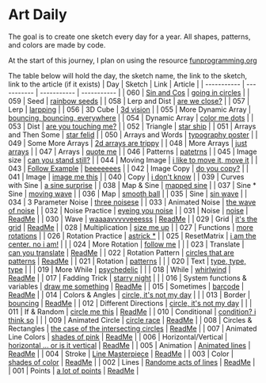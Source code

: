 # Art Daily
The goal is to create one sketch every day for a year. All shapes, patterns, and colors are made by code. 

At the start of this journey, I plan on using the resource [funprogramming.org ](https://funprogramming.org/)

The table below will hold the day, the sketch name, the link to the sketch, link to the article (if it exists)
| Day      | Sketch | Link      | Article |
| ----------- | ----------- | ----------- | ----------- |
| 060      | [Sin and Cos](https://jackschaedler.github.io/circles-sines-signals/sincos.html)    | [going in circles](https://athoug.github.io/art-daily/art/day-060/index.html)      |
| 059      | Seed    | [rainbow seeds](https://athoug.github.io/art-daily/art/day-059/index.html)      |
| 058      | Lerp and Dist    | [are we close?](https://athoug.github.io/art-daily/art/day-058/index.html)      |
| 057      | Lerp     | [larpping](https://athoug.github.io/art-daily/art/day-057/index.html)      |
| 056      | 3D Cube     | [3d vision](https://athoug.github.io/art-daily/art/day-056/index.html)      |
| 055      | More Dynamic Array      | [bouncing, bouncing, everywhere](https://athoug.github.io/art-daily/art/day-055/index.html)      | 
| 054      | Dynamic Array      | [color me dots](https://athoug.github.io/art-daily/art/day-054/index.html)      | 
| 053      | Dist      | [are you touching me?](https://athoug.github.io/art-daily/art/day-053/index.html)      | 
| 052      | Triangle      | [star ship](https://athoug.github.io/art-daily/art/day-052/index.html)      | 
| 051      | Arrays and Then Some      | [star felid](https://athoug.github.io/art-daily/art/day-051/index.html)      | 
| 050      | Arrays and Words      | [typography poster](https://athoug.github.io/art-daily/art/day-050/index.html)      | 
| 049      | Some More Arrays      | [2d arrays are trippy](https://athoug.github.io/art-daily/art/day-049/index.html)      | 
| 048      | More Arrays      | [just arrays](https://athoug.github.io/art-daily/art/day-048/index.html)      | 
| 047      | Arrays      | [quote me](https://athoug.github.io/art-daily/art/day-047/index.html)      | 
| 046      | Patterns      | [patetrns](https://athoug.github.io/art-daily/art/day-046/index.html)      | 
| 045      | Image size      | [can you stand still?](https://athoug.github.io/art-daily/art/day-045/index.html)      | 
| 044      | Moving Image      | [i like to move it, move it](https://athoug.github.io/art-daily/art/day-044/index.html)      | 
| 043      | [Follow Example](https://p5js.org/examples/interaction-wavemaker.html)      | [beeeeeees](https://athoug.github.io/art-daily/art/day-043/index.html)      | 
| 042      | Image Copy      | [do you copy?](https://athoug.github.io/art-daily/art/day-042/index.html)      | 
| 041      | Image       | [image me this](https://athoug.github.io/art-daily/art/day-041/index.html)      | 
| 040      | Copy       | [i don't know](https://athoug.github.io/art-daily/art/day-040/index.html)      | 
| 039      | Curves with Sine       | [a sine surprise](https://athoug.github.io/art-daily/art/day-039/index.html)      | 
| 038      | Map & Sine       | [mapped sine](https://athoug.github.io/art-daily/art/day-038/index.html)      | 
| 037      | Sine * Sine       | [moving wave](https://athoug.github.io/art-daily/art/day-037/index.html)      | 
| 036      | Map       | [smooth ball](https://athoug.github.io/art-daily/art/day-036/index.html)      | 
| 035      | Sine       | [sin wave](https://athoug.github.io/art-daily/art/day-035/index.html)      | 
| 034      | 3 Parameter Noise       | [three noisese](https://athoug.github.io/art-daily/art/day-034/index.html)      | 
| 033      | Animated Noise       | [the wave of noise](https://athoug.github.io/art-daily/art/day-033/index.html)      | 
| 032      | Noise Practice       | [eyeing you noise](https://athoug.github.io/art-daily/art/day-032/index.html)      | 
| 031      | Noise       | [noise](https://athoug.github.io/art-daily/art/day-031/index.html)      |     [ReadMe](https://github.com/athoug/art-daily/tree/main/art/day-031)    |
| 030      | Wave       | [waaaavvvvveeesss](https://athoug.github.io/art-daily/art/day-030/index.html)      |     [ReadMe](https://github.com/athoug/art-daily/tree/main/art/day-030)    |
| 029      | Grid       | [it's the grid](https://athoug.github.io/art-daily/art/day-029/index.html)      |     [ReadMe](https://github.com/athoug/art-daily/tree/main/art/day-029)    |
| 028      | Multiplication       | [size me up](https://athoug.github.io/art-daily/art/day-028/index.html)      | 
| 027      | Functions       | [more rotations](https://athoug.github.io/art-daily/art/day-027/index.html)      | 
| 026      | Rotation Practice       | [astrick *](https://athoug.github.io/art-daily/art/day-026/index.html)      | 
| 025      | ResetMatrix       | [i am the center. no i am!](https://athoug.github.io/art-daily/art/day-025/index.html)      |    |
| 024      | More Rotation       | [follow me](https://athoug.github.io/art-daily/art/day-024/index.html)      |    |
| 023      | Translate       | [can you translate](https://athoug.github.io/art-daily/art/day-023/index.html)      |    [ReadMe](https://github.com/athoug/art-daily/tree/main/art/day-023)    |
| 022      | Rotation Pattern       | [circles that are patterns](https://athoug.github.io/art-daily/art/day-022/index.html)      |    [ReadMe](https://github.com/athoug/art-daily/tree/main/art/day-022)    |
| 021      | Rotation       | [patterns](https://athoug.github.io/art-daily/art/day-021/index.html)      |    |
| 020      | Text       | [type, type, type](https://athoug.github.io/art-daily/art/day-020/index.html)      |    |
| 019      | More While       | [psychedelic](https://athoug.github.io/art-daily/art/day-019/index.html)      |    |
| 018      | While       | [whirlwind](https://athoug.github.io/art-daily/art/day-018/index.html)      |    [ReadMe](https://github.com/athoug/art-daily/tree/main/art/day-018)    |
| 017      | Fadding Trick       | [starry night](https://athoug.github.io/art-daily/art/day-017/index.html)      |    |
| 016      | System functions & variables       | [draw me something](https://athoug.github.io/art-daily/art/day-016/index.html)      |    [ReadMe](https://github.com/athoug/art-daily/tree/main/art/day-016)    |
| 015      | Sometimes       | [barcode](https://athoug.github.io/art-daily/art/day-015/index.html)      |    [ReadMe](https://github.com/athoug/art-daily/tree/main/art/day-015)    |
| 014      | Colors & Angles      | [circle, it's not my day](https://athoug.github.io/art-daily/art/day-014/index.html)      |     |
| 013      | Border       | [bouncing](https://athoug.github.io/art-daily/art/day-013/index.html)      |    [ReadMe](https://github.com/athoug/art-daily/tree/main/art/day-013)    |
| 012      | Different Directions      | [circle, it's not my day](https://athoug.github.io/art-daily/art/day-012/index.html)      |     |
| 011      | If & Random       | [circle me this](https://athoug.github.io/art-daily/art/day-011/index.html)      |    [ReadMe](https://github.com/athoug/art-daily/tree/main/art/day-011)    |
| 010      | Conditional       | [condition? i think so](https://athoug.github.io/art-daily/art/day-010/index.html)      |       |
| 009      | Animated Circle       | [circle race](https://athoug.github.io/art-daily/art/day-009/index.html)      |    [ReadMe](https://github.com/athoug/art-daily/tree/main/art/day-009)    |
| 008      | Circles & Rectangles       | [the case of the intersecting circles](https://athoug.github.io/art-daily/art/day-008/index-2.html)      |    [ReadMe](https://github.com/athoug/art-daily/tree/main/art/day-008)    |
| 007      | Animated Line Colors       | [shades of pink](https://athoug.github.io/art-daily/art/day-007/index.html)      |    [ReadMe](https://github.com/athoug/art-daily/tree/main/art/day-007)    |
| 006      | Horizontal/Vertical       | [horizontal ... or is it vertical](https://athoug.github.io/art-daily/art/day-006/index.html)      |    [ReadMe](https://github.com/athoug/art-daily/tree/main/art/day-006)    |
| 005      | Animation       | [Animated lines](https://athoug.github.io/art-daily/art/day-005/index.html)      |    [ReadMe](https://github.com/athoug/art-daily/tree/main/art/day-005)    |
| 004      | Stroke       | [Line Masterpiece](https://athoug.github.io/art-daily/art/day-004/index-5.html)      |    [ReadMe](https://github.com/athoug/art-daily/tree/main/art/day-004)    |
| 003      | Color       | [shades of color](https://athoug.github.io/art-daily/art/day-003/)      |    [ReadMe](https://github.com/athoug/art-daily/tree/main/art/day-003)    |
| 002      | Lines      | [Randome acts of lines](https://athoug.github.io/art-daily/art/day-002/index-3.html)       |   [ReadMe](https://github.com/athoug/art-daily/tree/main/art/day-002)     |
| 001      | Points       | [a lot of points](https://athoug.github.io/art-daily/art/day-001/)     |    [ReadMe](https://github.com/athoug/art-daily/tree/main/art/day-001)    |
